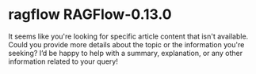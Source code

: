 # ragflow RAGFlow-0.13.0
It seems like you're looking for specific article content that isn't available. Could you provide more details about the topic or the information you're seeking? I’d be happy to help with a summary, explanation, or any other information related to your query!